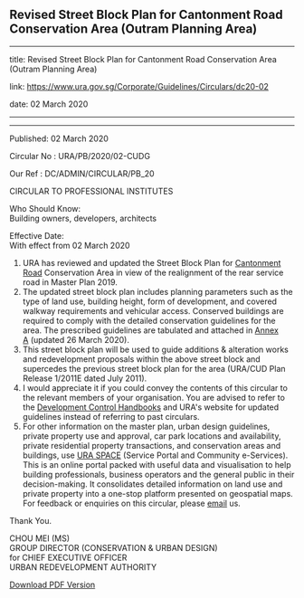 ## Revised Street Block Plan for Cantonment Road Conservation Area (Outram Planning Area)

---

title: Revised Street Block Plan for Cantonment Road Conservation Area (Outram Planning Area)

link: https://www.ura.gov.sg/Corporate/Guidelines/Circulars/dc20-02

date: 02 March 2020

---

---

Published: 02 March 2020

Circular No : URA/PB/2020/02-CUDG

Our Ref : DC/ADMIN/CIRCULAR/PB_20

CIRCULAR TO PROFESSIONAL INSTITUTES

Who Should Know:  
Building owners, developers, architects

Effective Date:  
With effect from 02 March 2020

1.  URA has reviewed and updated the Street Block Plan for [Cantonment Road](https://www.ura.gov.sg/-/media/Corporate/Guidelines/Development-control/Circulars/2020/Mar/dc20-02---Annex-A#page=5.ashx) Conservation Area in view of the realignment of the rear service road in Master Plan 2019.
2.  The updated street block plan includes planning parameters such as the type of land use, building height, form of development, and covered walkway requirements and vehicular access. Conserved buildings are required to comply with the detailed conservation guidelines for the area. The prescribed guidelines are tabulated and attached in [](/-/media/Corporate/Guidelines/Development-control/Circulars/2020/Mar/dc20-02---Annex-A.pdf)[Annex A](https://www.ura.gov.sg/-/media/Corporate/Guidelines/Development-control/Circulars/2020/Mar/dc20-02---Annex-A.pdf) (updated 26 March 2020).
3.  This street block plan will be used to guide additions & alteration works and redevelopment proposals within the above street block and supercedes the previous street block plan for the area (URA/CUD Plan Release 1/2011E dated July 2011).
4.  I would appreciate it if you could convey the contents of this circular to the relevant members of your organisation. You are advised to refer to the [](/Corporate/Guidelines/Development-Control)[Development Control Handbooks](https://www.ura.gov.sg/Corporate/Guidelines/Development-Control) and URA's website for updated guidelines instead of referring to past circulars.
5.  For other information on the master plan, urban design guidelines, private property use and approval, car park locations and availability, private residential property transactions, and conservation areas and buildings, use [URA SPACE](https://www.ura.gov.sg/maps) (Service Portal and Community e-Services). This is an online portal packed with useful data and visualisation to help building professionals, business operators and the general public in their decision-making. It consolidates detailed information on land use and private property into a one-stop platform presented on geospatial maps. For feedback or enquiries on this circular, please [email](https://www.ura.gov.sg/feedbackWeb/contactus_feedback.jsp) us.

Thank You.

CHOU MEI (MS)  
GROUP DIRECTOR (CONSERVATION & URBAN DESIGN)  
for CHIEF EXECUTIVE OFFICER  
URBAN REDEVELOPMENT AUTHORITY

[Download PDF Version](https://www.ura.gov.sg/services/download_file.aspx?f={DB55C1D6-777E-4BBE-9B77-C54FC89C072B})
